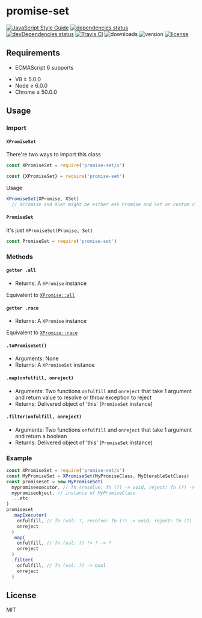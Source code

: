 
# promise-set
[![JavaScript Style Guide](https://img.shields.io/badge/code%20style-standard-brightgreen.svg)](http://standardjs.com/)
[![dependencies status](https://david-dm.org/ksxnodemodules/promise-set.svg)](https://david-dm.org/ksxnodemodules/promise-set#info=dependencies)
[![devDependencies status](https://david-dm.org/ksxnodemodules/promise-set/dev-status.svg)](https://david-dm.org/ksxnodemodules/promise-set#info=devDependencies)
[![Travis CI](https://travis-ci.org/ksxnodemodules/promise-set.svg?branch=master)](https://travis-ci.org/ksxnodemodules/promise-set)
![downloads](https://img.shields.io/npm/dt/promise-set.svg)
![version](https://img.shields.io/npm/v/promise-set.svg)
[![license](https://img.shields.io/npm/l/promise-set.svg)](http://spdx.org/licenses/MIT)

## Requirements

 * ECMAScript 6 supports
  - V8 ≥ 5.0.0
  - Node ≥ 6.0.0
  - Chrome ≥ 50.0.0

## Usage

### Import

#### `XPromiseSet`

There're two ways to import this class

```javascript
const XPromiseSet = require('promise-set/x')
```

```javascript
const {XPromiseSet} = require('promise-set')
```
Usage

```javascript
XPromiseSet(XPromise, XSet)
  // XPromise and XSet might be either es6 Promise and Set or custom classes or undefined
```

#### `PromiseSet`

It's just `XPromiseSet(Promise, Set)`

```javascript
const PromiseSet = require('promise-set')
```

### Methods

#### `getter .all`

 * Returns: A `XPromise` instance

Equivalent to [`XPromise::all`](https://developer.mozilla.org/en/docs/Web/JavaScript/Reference/Global_Objects/Promise/all)

#### `getter .race`

 * Returns: A `XPromise` instance

Equivalent to [`XPromise::race`](https://developer.mozilla.org/en/docs/Web/JavaScript/Reference/Global_Objects/Promise/race)

#### `.toPromiseSet()`

 * Arguments: None
 * Returns: A `XPromiseSet` instance

#### `.map(onfulfill, onreject)`

 * Arguments: Two functions `onfulfill` and `onreject` that take 1 argument and return value to resolve or throw exception to reject
 * Returns: Delivered object of 'this' (`PromiseSet` instance)

#### `.filter(onfulfill, onreject)`

 * Arguments: Two functions `onfulfill` and `onreject` that take 1 argument and return a boolean
 * Returns: Delivered object of 'this' (`PromiseSet` instance)

### Example

```javascript
const XPromiseSet = require('promise-set/x')
const MyPromiseSet = XPromiseSet(MyPromiseClass, MyIterableSetClass)
const promiseset = new MyPromiseSet(
  mypromiseexecutor, // fn (resolve: fn (?) -> void, reject: fn (?) -> void) -> void
  mypromiseobject, // instance of MyPromiseClass
  ...etc
)
promiseset
  .mapExecutor(
    onfulfill, // fn (val: ?, resolve: fn (?) -> void, reject: fn (?) -> void) -> void
    onreject
  )
  .map(
    onfulfill, // fn (val: ?) !> ? -> ?
    onreject
  )
  .filter(
    onfulfill, // fn (val: ?) -> bool
    onreject
  )
```

## License

MIT
